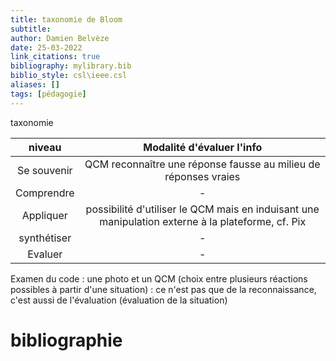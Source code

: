 ```yaml
---
title: taxonomie de Bloom
subtitle:
author: Damien Belvèze
date: 25-03-2022
link_citations: true
bibliography: mylibrary.bib
biblio_style: csl\ieee.csl
aliases: []
tags: [pédagogie]
---
```



taxonomie

| niveau | Modalité d'évaluer l'info |
|:---:|:---:|
| Se souvenir | QCM  reconnaître une réponse fausse au milieu de réponses vraies |
| Comprendre |  -   |
| Appliquer | possibilité d'utiliser le QCM mais en induisant une manipulation externe à la plateforme, cf. Pix |
| synthétiser |  -  |
| Evaluer |   -  |





Examen du code : une photo et un QCM (choix entre plusieurs réactions possibles à partir d'une situation) : ce n'est pas que de la reconnaissance, c'est aussi de l'évaluation (évaluation de la situation)



# bibliographie

